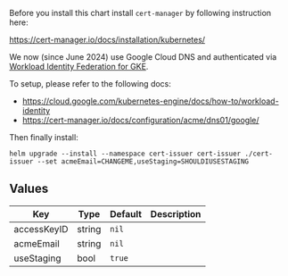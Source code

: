 Before you install this chart install `cert-manager` by following instruction here: 

https://cert-manager.io/docs/installation/kubernetes/

We now (since June 2024) use Google Cloud DNS and authenticated via [Workload Identity Federation for GKE](https://cloud.google.com/kubernetes-engine/docs/how-to/workload-identity). 

To setup, please refer to the following docs:
- https://cloud.google.com/kubernetes-engine/docs/how-to/workload-identity
- https://cert-manager.io/docs/configuration/acme/dns01/google/


Then finally install:

```
helm upgrade --install --namespace cert-issuer cert-issuer ./cert-issuer --set acmeEmail=CHANGEME,useStaging=SHOULDIUSESTAGING
```

## Values

| Key | Type | Default | Description |
|-----|------|---------|-------------|
| accessKeyID | string | `nil` |  |
| acmeEmail | string | `nil` |  |
| useStaging | bool | `true` |  |